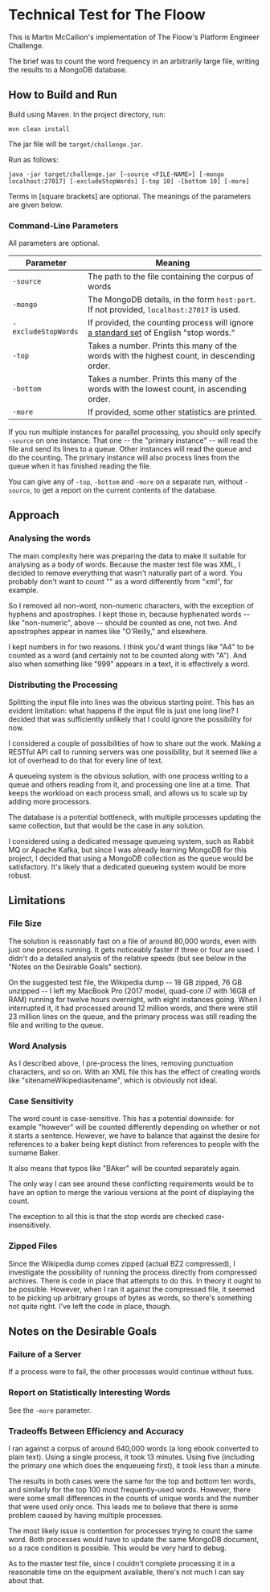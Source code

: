 # Technical Test for The Floow

This is Martin McCallion's implementation of The Floow's Platform Engineer Challenge.

The brief was to count the word frequency in an arbitrarily large file, writing the results to a MongoDB database.

## How to Build and Run

Build using Maven. In the project directory, run:

```
mvn clean install
```

The jar file will be `target/challenge.jar`.

Run as follows:

```
java -jar target/challenge.jar [–source <FILE-NAME>] [-mongo localhost:27017] [-excludeStopWords] [-top 10] -[bottom 10] [-more] 
```

Terms in [square brackets] are optional. The meanings of the parameters are given below.

### Command-Line Parameters

All parameters are optional.

| Parameter         | Meaning                                                                                    |
| ----------------- | ------------------------------------------------------------------------------------------ |
| `-source`         | The path to the file containing the corpus of words                                        |
| `-mongo`          | The MongoDB details, in the form `host:port`. If not provided, `localhost:27017` is used.  |
| `-excludeStopWords` | If provided, the counting process will ignore [a standard set](https://gist.github.com/sebleier/554280) of English "stop words."      |
| `-top`              | Takes a number. Prints this many of the words with the highest count, in descending order. |
| `-bottom`           | Takes a number. Prints this many of the words with the lowest count, in ascending order.   |
| `-more`             | If provided, some other statistics are printed.                                            |

If you run multiple instances for parallel processing, you should only specify `-source` on one instance. That one -- the "primary instance" -- will read the file and send its lines to a queue. Other instances will read the queue and do the counting. The primary instance will also process lines from the queue when it has finished reading the file.

You can give any of `-top`, `-bottom` and `-more` on a separate run, without `-source`, to get a report on the current contents of the database.

## Approach

### Analysing the words

The main complexity here was preparing the data to make it suitable for analysing as a body of words. Because the master test file was XML, I decided to remove everything that wasn't naturally part of a word. You probably don't want to count "<xml>" as a word differently from "xml", for example.

So I removed all non-word, non-numeric characters, with the exception of hyphens and apostrophes. I kept those in, because hyphenated words -- like "non-numeric", above -- should be counted as one, not two. And apostrophes appear in names like "O'Reilly," and elsewhere.

I kept numbers in for two reasons. I think you'd want things like "A4" to be counted as a word (and certainly not to be counted along with "A"). And also when something like "999" appears in a text, it is effectively a word.

### Distributing the Processing

Splitting the input file into lines was the obvious starting point. This has an evident limitation: what happens if the input file is just one long line? I decided that was sufficiently unlikely that I could ignore the possibility for now.

I considered a couple of possibilities of how to share out the work. Making a RESTful API call to running servers was one possibility, but it seemed like a lot of overhead to do that for every line of text.

A queueing system is the obvious solution, with one process writing to a queue and others reading from it, and processing one line at a time. That keeps the workload on each process small, and allows us to scale up by adding more processors.

The database is a potential bottleneck, with multiple processes updating the same collection, but that would be the case in any solution.

I considered using a dedicated message queueing system, such as Rabbit MQ or Apache Kafka, but since I was already learning MongoDB for this project, I decided that using a MongoDB collection as the queue would be satisfactory. It's likely that a dedicated queueing system would be more robust.

## Limitations

### File Size

The solution is reasonably fast on a file of around 80,000 words, even with just one process running. It gets noticeably faster if three or four are used. I didn't do a detailed analysis of the relative speeds (but see below in the "Notes on the Desirable Goals" section).

On the suggested test file, the Wikipedia dump -- 18 GB zipped, 76 GB unzipped -- I left my MacBook Pro (2017 model, quad-core i7 with 16GB of RAM) running for twelve hours overnight, with eight instances going. When I interrupted it, it had processed around 12 million words, and there were still 23 million lines on the queue, and the primary process was still reading the file and writing to the queue.

### Word Analysis

As I described above, I pre-process the lines, removing punctuation characters, and so on. With an XML file this has the effect of creating words like "sitenameWikipediasitename", which is obviously not ideal.

### Case Sensitivity

The word count is case-sensitive. This has a potential downside: for example "however" will be counted differently depending on whether or not it starts a sentence. However, we have to balance that against the desire for references to a baker being kept distinct from references to people with the surname Baker.

It also means that typos like "BAker" will be counted separately again.

The only way I can see around these conflicting requirements would be to have an option to merge the various versions at the point of displaying the count.

The exception to all this is that the stop words are checked case-insensitively.

### Zipped Files

Since the Wikipedia dump comes zipped (actual BZ2 compressed), I investigate the possibility of running the process directly from compressed archives. There is code in place that attempts to do this. In theory it ought to be possible. However, when I ran it against the compressed file, it seemed to be picking up arbitrary groups of bytes as words, so there's something not quite right. I've left the code in place, though.

## Notes on the Desirable Goals

### Failure of a Server

If a process were to fail, the other processes would continue without fuss.

### Report on Statistically Interesting Words

See the `-more` parameter.

### Tradeoffs Between Efficiency and Accuracy

I ran against a corpus of around 640,000 words (a long ebook converted to plain text). Using a single process, it took 13 minutes. Using five (including the primary one which does the enqueueing first), it took less than a minute.

The results in both cases were the same for the top and bottom ten words, and similarly for the top 100 most frequently-used words. However, there were some small differences in the counts of unique words and the number that were used only once. This leads me to believe that there is some problem caused by having multiple processes.

The most likely issue is contention for processes trying to count the same word. Both processes would have to update the same MongoDB document, so a race condition is possible. This would be very hard to debug.

As to the master test file, since I couldn't complete processing it in a reasonable time on the equipment available, there's not much I can say about that.



